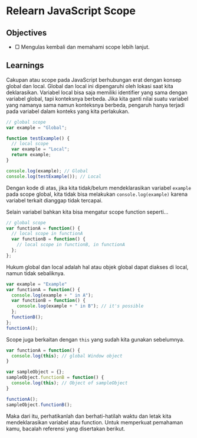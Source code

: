# Relearn JavaScript Scope

## Objectives

- ▢ Mengulas kembali dan memahami scope lebih lanjut.

## Learnings

Cakupan atau scope pada JavaScript berhubungan erat dengan konsep global dan local. Global dan local ini dipengaruhi oleh lokasi saat kita deklarasikan. Variabel local bisa saja memiliki identifier yang sama dengan variabel global, tapi konteksnya berbeda. Jika kita ganti nilai suatu variabel yang namanya sama namun konteksnya berbeda, pengaruh hanya terjadi pada variabel dalam konteks yang kita perlakukan.

```javascript
// global scope
var example = "Global";

function testExample() {
  // local scope
  var example = "Local";
  return example;
}

console.log(example); // Global
console.log(testExample()); // Local
```

Dengan kode di atas, jika kita tidak/belum mendeklarasikan variabel `example` pada scope global, kita tidak bisa melakukan `console.log(example)` karena variabel terkait dianggap tidak tercapai.

Selain variabel bahkan kita bisa mengatur scope function seperti...

```javascript
// global scope
var functionA = function() {
  // local scope in functionA
  var functionB = function() {
    // local scope in functionB, in functionA
  };
};
```

Hukum global dan local adalah hal atau objek global dapat diakses di local, namun tidak sebaliknya.

```javascript
var example = "Example"
var functionA = function() {
  console.log(example + " in A");
  var functionB = function() {
    console.log(example + " in B"); // it's possible
  };
  functionB();
};
functionA();
```

Scope juga berkaitan dengan `this` yang sudah kita gunakan sebelumnya.

```javascript
var functionA = function() {
  console.log(this); // global Window object
}

var sampleObject = {};
sampleObject.functionB = function() {
  console.log(this); // Object of sampleObject
}

functionA();
sampleObject.functionB();
```

Maka dari itu, perhatikanlah dan berhati-hatilah waktu dan letak kita mendeklarasikan variabel atau function.
Untuk memperkuat pemahaman kamu, bacalah referensi yang disertakan berikut.
